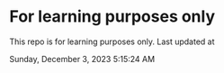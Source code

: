 # For learning purposes only
This repo is for learning purposes only.
Last updated at

Sunday, December 3, 2023 5:15:24 AM

